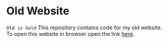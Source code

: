 # Old Website
``` Old is Gold ```
This repository contains code for my old website.  
To open this website in browser open the link <a target = "_blank" href = "http://urmilparikh.me/Old-Website/">here</a>.
